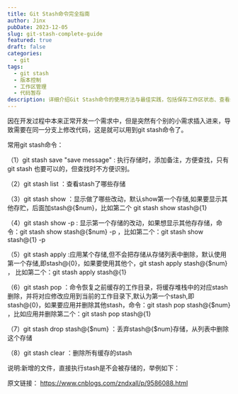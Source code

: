 ```yaml
---
title: Git Stash命令完全指南
author: Jinx
pubDate: 2023-12-05
slug: git-stash-complete-guide
featured: true
draft: false
categories:
  - git
tags:
  - git stash
  - 版本控制
  - 工作区管理
  - 代码暂存
description: 详细介绍Git Stash命令的使用方法与最佳实践，包括保存工作区状态、查看stash列表、应用与删除stash等常用操作，以及在多任务开发场景下的实际应用案例
---
```


因在开发过程中本来正常开发一个需求中，但是突然有个别的小需求插入进来，导致需要在同一分支上修改代码，这是就可以用到git stash命令了。

<!-- more -->

常用git stash命令：

（1）git stash save "save message" : 执行存储时，添加备注，方便查找，只有git stash 也要可以的，但查找时不方便识别。

（2）git stash list ：查看stash了哪些存储

（3）git stash show ：显示做了哪些改动，默认show第一个存储,如果要显示其他存贮，后面加stash@{$num}，比如第二个 git stash show stash@{1}

（4）git stash show -p : 显示第一个存储的改动，如果想显示其他存存储，命令：git stash show stash@{$num} -p ，比如第二个：git stash show stash@{1} -p

（5）git stash apply :应用某个存储,但不会把存储从存储列表中删除，默认使用第一个存储,即stash@{0}，如果要使用其他个，git stash apply stash@{$num} ， 比如第二个：git stash apply stash@{1}

（6）git stash pop ：命令恢复之前缓存的工作目录，将缓存堆栈中的对应stash删除，并将对应修改应用到当前的工作目录下,默认为第一个stash,即stash@{0}，如果要应用并删除其他stash，命令：git stash pop stash@{$num} ，比如应用并删除第二个：git stash pop stash@{1}

（7）git stash drop stash@{$num} ：丢弃stash@{$num}存储，从列表中删除这个存储

（8）git stash clear ：删除所有缓存的stash

说明:新增的文件，直接执行stash是不会被存储的，举例如下：

原文链接：
https://www.cnblogs.com/zndxall/p/9586088.html
